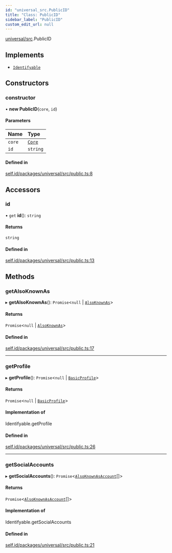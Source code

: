 ```yaml
---
id: "universal_src.PublicID"
title: "Class: PublicID"
sidebar_label: "PublicID"
custom_edit_url: null
---
```


[universal/src](../modules/universal_src.md).PublicID

## Implements

- [`Identifyable`](../modules/universal_src.md#identifyable)

## Constructors

### constructor

• **new PublicID**(`core`, `id`)

#### Parameters

| Name | Type |
| :------ | :------ |
| `core` | [`Core`](universal_src.Core.md) |
| `id` | `string` |

#### Defined in

[self.id/packages/universal/src/public.ts:8](https://github.com/ceramicstudio/self.id/blob/ba95ea3/packages/universal/src/public.ts#L8)

## Accessors

### id

• `get` **id**(): `string`

#### Returns

`string`

#### Defined in

[self.id/packages/universal/src/public.ts:13](https://github.com/ceramicstudio/self.id/blob/ba95ea3/packages/universal/src/public.ts#L13)

## Methods

### getAlsoKnownAs

▸ **getAlsoKnownAs**(): `Promise`<``null`` \| [`AlsoKnownAs`](../interfaces/universal_src.AlsoKnownAs.md)\>

#### Returns

`Promise`<``null`` \| [`AlsoKnownAs`](../interfaces/universal_src.AlsoKnownAs.md)\>

#### Defined in

[self.id/packages/universal/src/public.ts:17](https://github.com/ceramicstudio/self.id/blob/ba95ea3/packages/universal/src/public.ts#L17)

___

### getProfile

▸ **getProfile**(): `Promise`<``null`` \| [`BasicProfile`](../interfaces/universal_src.BasicProfile.md)\>

#### Returns

`Promise`<``null`` \| [`BasicProfile`](../interfaces/universal_src.BasicProfile.md)\>

#### Implementation of

Identifyable.getProfile

#### Defined in

[self.id/packages/universal/src/public.ts:26](https://github.com/ceramicstudio/self.id/blob/ba95ea3/packages/universal/src/public.ts#L26)

___

### getSocialAccounts

▸ **getSocialAccounts**(): `Promise`<[`AlsoKnownAsAccount`](../interfaces/universal_src.AlsoKnownAsAccount.md)[]\>

#### Returns

`Promise`<[`AlsoKnownAsAccount`](../interfaces/universal_src.AlsoKnownAsAccount.md)[]\>

#### Implementation of

Identifyable.getSocialAccounts

#### Defined in

[self.id/packages/universal/src/public.ts:21](https://github.com/ceramicstudio/self.id/blob/ba95ea3/packages/universal/src/public.ts#L21)
